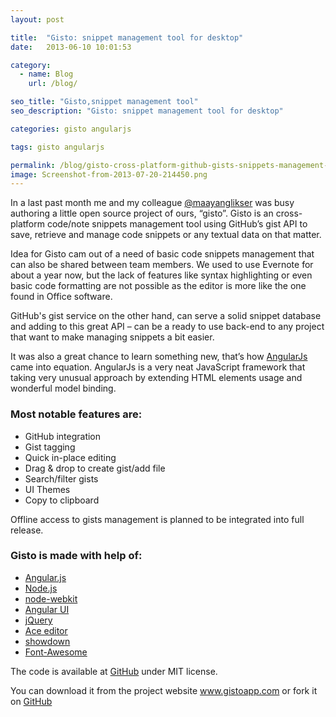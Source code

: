 ```yaml
---
layout: post

title:  "Gisto: snippet management tool for desktop"
date:   2013-06-10 10:01:53

category:
  - name: Blog
    url: /blog/

seo_title: "Gisto,snippet management tool"
seo_description: "Gisto: snippet management tool for desktop"

categories: gisto angularjs

tags: gisto angularjs

permalink: /blog/gisto-cross-platform-github-gists-snippets-management-tool-for-desktop
image: Screenshot-from-2013-07-20-214450.png
---
```


In a last past month me and my colleague <a title="@maayanglikser" href="http://twitter.com/maayanglikser" target="_blank">@maayanglikser</a> was busy authoring a little open source project of ours, &#8220;gisto&#8221;. Gisto is an cross-platform code/note snippets management tool using GitHub&#8217;s gist API to save, retrieve and manage code snippets or any textual data on that matter.

Idea for Gisto cam out of a need of basic code snippets management that can also be shared between team members. We used to use Evernote for about a year now, but the lack of features like syntax highlighting or even basic code formatting are not possible as the editor is more like the one found in Office software.

GitHub's gist service on the other hand, can serve a solid snippet database and adding to this great API &#8211; can be a ready to use back-end to any project that want to make managing snippets a bit easier.

It was also a great chance to learn something new, that&#8217;s how <a title="angularjs" href="http://angularjs.org" target="_blank">AngularJs</a> came into equation. AngularJs is a very neat JavaScript framework that taking very unusual approach by extending HTML elements usage and wonderful model binding.

### Most notable features are:

*   GitHub integration
*   Gist tagging
*   Quick in-place editing
*   Drag & drop to create gist/add file
*   Search/filter gists
*   UI Themes
*   Copy to clipboard

Offline access to gists management is planned to be integrated into full release.

### Gisto is made with help of:

*   [Angular.js][2]
*   [Node.js][3]
*   [node-webkit][4]
*   [Angular UI][5]
*   [jQuery][6]
*   [Ace editor][7]
*   [showdown][8]
*   [Font-Awesome][9]

The code is available at <a href="https://github.com/Gisto/Gisto" target="_blank">GitHub</a> under MIT license.

You can download it from the project website <a href="http://www.gistoapp.com/" target="_blank">www.gistoapp.com</a> or fork it on <a href="https://github.com/Gisto/Gisto" target="_blank">GitHub</a>

 [2]: http://angularjs.org/
 [3]: http://nodejs.org/
 [4]: https://github.com/rogerwang/node-webkit
 [5]: http://angular-ui.github.io/
 [6]: http://jquery.com/
 [7]: http://ajaxorg.github.io/ace/
 [8]: https://github.com/coreyti/showdown
 [9]: http://fortawesome.github.io/Font-Awesome/